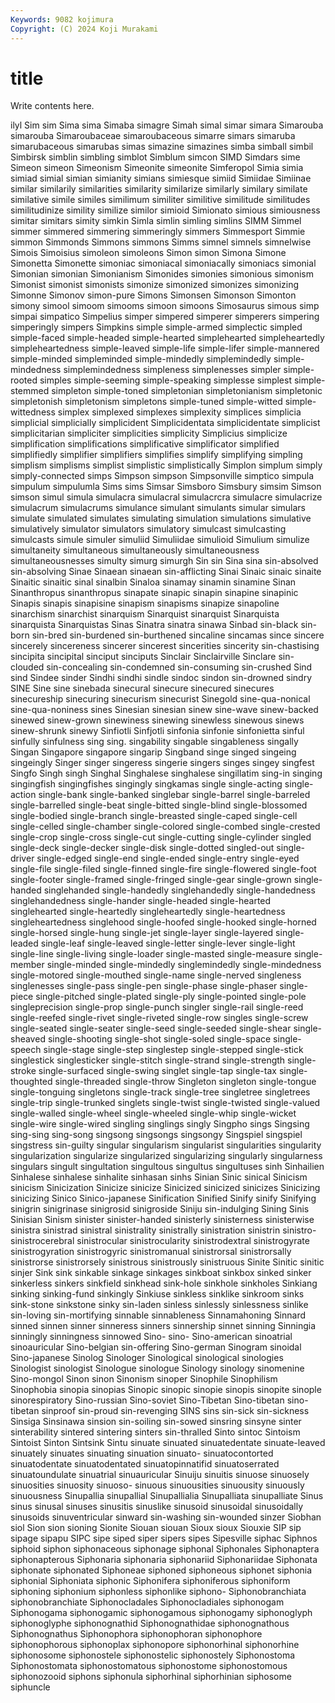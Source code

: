 ```yaml
---
Keywords: 9082 kojimura
Copyright: (C) 2024 Koji Murakami
---
```


# title

Write contents here.



ilyl Sim sim Sima sima Simaba
simagre Simah simal simar simara Simarouba simarouba Simaroubaceae simaroubaceous simarre
simars simaruba simarubaceous simarubas simas simazine simazines simba simball simbil
Simbirsk simblin simbling simblot Simblum simcon SIMD Simdars sime Simeon
simeon Simeonism Simeonite simeonite Simferopol Simia simia simiad simial simian
simianity simians simiesque simiid Simiidae Simiinae similar similarily similarities similarity
similarize similarly similary similate similative simile similes similimum similiter similitive
similitude similitudes similitudinize simility similize similor simioid Simionato simious simiousness
simitar simitars simity simkin Simla simlin simling simlins SIMM Simmel
simmer simmered simmering simmeringly simmers Simmesport Simmie simmon Simmonds Simmons
simmons Simms simnel simnels simnelwise Simois Simoisius simoleon simoleons Simon
simon Simona Simone Simonetta Simonette simoniac simoniacal simoniacally simoniacs simonial
Simonian simonian Simonianism Simonides simonies simonious simonism Simonist simonist simonists
simonize simonized simonizes simonizing Simonne Simonov simon-pure Simons Simonsen Simonson
Simonton simony simool simoom simooms simoon simoons Simosaurus simous simp
simpai simpatico Simpelius simper simpered simperer simperers simpering simperingly simpers
Simpkins simple simple-armed simplectic simpled simple-faced simple-headed simple-hearted simplehearted simpleheartedly
simpleheartedness simple-leaved simple-life simple-lifer simple-mannered simple-minded simpleminded simple-mindedly simplemindedly simple-mindedness
simplemindedness simpleness simplenesses simpler simple-rooted simples simple-seeming simple-speaking simplesse simplest
simple-stemmed simpleton simple-toned simpletonian simpletonianism simpletonic simpletonish simpletonism simpletons simple-tuned
simple-witted simple-wittedness simplex simplexed simplexes simplexity simplices simplicia simplicial simplicially
simplicident Simplicidentata simplicidentate simplicist simplicitarian simpliciter simplicities simplicity Simplicius simplicize
simplification simplifications simplificative simplificator simplified simplifiedly simplifier simplifiers simplifies simplify
simplifying simpling simplism simplisms simplist simplistic simplistically Simplon simplum simply
simply-connected simps Simpson simpson Simpsonville simptico simpula simpulum simpulumla Sims
sims Simsar Simsboro Simsbury simsim Simson simson simul simula simulacra
simulacral simulacrcra simulacre simulacrize simulacrum simulacrums simulance simulant simulants simular
simulars simulate simulated simulates simulating simulation simulations simulative simulatively simulator
simulators simulatory simulcast simulcasting simulcasts simule simuler simuliid Simuliidae simulioid
Simulium simulize simultaneity simultaneous simultaneously simultaneousness simultaneousnesses simulty simurg simurgh
Sin sin Sina sina sin-absolved sin-absolving Sinae Sinaean sinaean sin-afflicting
Sinai Sinaic sinaic sinaite Sinaitic sinaitic sinal sinalbin Sinaloa sinamay
sinamin sinamine Sinan Sinanthropus sinanthropus sinapate sinapic sinapin sinapine sinapinic
Sinapis sinapis sinapisine sinapism sinapisms sinapize sinapoline sinarchism sinarchist sinarquism
Sinarquist sinarquist Sinarquista sinarquista Sinarquistas Sinas Sinatra sinatra sinawa Sinbad
sin-black sin-born sin-bred sin-burdened sin-burthened sincaline sincamas since sincere sincerely
sincereness sincerer sincerest sincerities sincerity sin-chastising sincipita sincipital sinciput sinciputs
Sinclair Sinclairville Sinclare sin-clouded sin-concealing sin-condemned sin-consuming sin-crushed Sind sind
Sindee sinder Sindhi sindhi sindle sindoc sindon sin-drowned sindry SINE
Sine sine sinebada sinecural sinecure sinecured sinecures sinecureship sinecuring sinecurism
sinecurist Sinegold sine-qua-nonical sine-qua-noniness sines Sinesian sinesian sinew sine-wave sinew-backed
sinewed sinew-grown sinewiness sinewing sinewless sinewous sinews sinew-shrunk sinewy Sinfiotli
Sinfjotli sinfonia sinfonie sinfonietta sinful sinfully sinfulness sing sing. singability
singable singableness singally Singan Singapore singapore singarip Singband singe singed
singeing singeingly Singer singer singeress singerie singers singes singey singfest
Singfo Singh singh Singhal Singhalese singhalese singillatim sing-in singing singingfish
singingfishes singingly singkamas single single-acting single-action single-bank single-banked singlebar single-barrel
single-barreled single-barrelled single-beat single-bitted single-blind single-blossomed single-bodied single-branch single-breasted single-caped
single-cell single-celled single-chamber single-colored single-combed single-crested single-crop single-cross single-cut single-cutting
single-cylinder singled single-deck single-decker single-disk single-dotted singled-out single-driver single-edged single-end
single-ended single-entry single-eyed single-file single-filed single-finned single-fire single-flowered single-foot single-footer
single-framed single-fringed single-gear single-grown single-handed singlehanded single-handedly singlehandedly single-handedness singlehandedness
single-hander single-headed single-hearted singlehearted single-heartedly singleheartedly single-heartedness singleheartedness singlehood single-hoofed
single-hooked single-horned single-horsed single-hung single-jet single-layer single-layered single-leaded single-leaf single-leaved
single-letter single-lever single-light single-line single-living single-loader single-masted single-measure single-member single-minded
single-mindedly singlemindedly single-mindedness single-motored single-mouthed single-name single-nerved singleness singlenesses single-pass
single-pen single-phase single-phaser single-piece single-pitched single-plated single-ply single-pointed single-pole singleprecision
single-prop single-punch singler single-rail single-reed single-reefed single-rivet single-riveted single-row singles
single-screw single-seated single-seater single-seed single-seeded single-shear single-sheaved single-shooting single-shot single-soled
single-space single-speech single-stage single-step singlestep single-stepped single-stick singlestick singlesticker single-stitch
single-strand single-strength single-stroke single-surfaced single-swing singlet single-tap single-tax single-thoughted single-threaded
single-throw Singleton singleton single-tongue single-tonguing singletons single-track single-tree singletree singletrees
single-trip single-trunked singlets single-twist single-twisted single-valued single-walled single-wheel single-wheeled single-whip
single-wicket single-wire single-wired singling singlings singly Singpho sings Singsing sing-sing
sing-song singsong singsongs singsongy Singspiel singspiel singstress sin-guilty singular singularism
singularist singularities singularity singularization singularize singularized singularizing singularly singularness singulars
singult singultation singultous singultus singultuses sinh Sinhailien Sinhalese sinhalese sinhalite
sinhasan sinhs Sinian Sinic sinical Sinicism sinicism Sinicization Sinicize sinicize
Sinicized sinicized sinicizes Sinicizing sinicizing Sinico Sinico-japanese Sinification Sinified Sinify
sinify Sinifying sinigrin sinigrinase sinigrosid sinigroside Siniju sin-indulging Sining Sinis
Sinisian Sinism sinister sinister-handed sinisterly sinisterness sinisterwise sinistra sinistrad sinistral
sinistrality sinistrally sinistration sinistrin sinistro- sinistrocerebral sinistrocular sinistrocularity sinistrodextral sinistrogyrate
sinistrogyration sinistrogyric sinistromanual sinistrorsal sinistrorsally sinistrorse sinistrorsely sinistrous sinistrously sinistruous
Sinite Sinitic sinitic sinjer Sink sink sinkable sinkage sinkages sinkboat
sinkbox sinked sinker sinkerless sinkers sinkfield sinkhead sink-hole sinkhole sinkholes
Sinkiang sinking sinking-fund sinkingly Sinkiuse sinkless sinklike sinkroom sinks sink-stone
sinkstone sinky sin-laden sinless sinlessly sinlessness sinlike sin-loving sin-mortifying sinnable
sinnableness Sinnamahoning Sinnard sinned sinnen sinner sinneress sinners sinnership sinnet
sinning Sinningia sinningly sinningness sinnowed Sino- sino- Sino-american sinoatrial sinoauricular
Sino-belgian sin-offering Sino-german Sinogram sinoidal Sino-japanese Sinolog Sinologer Sinological sinological
sinologies Sinologist sinologist Sinologue sinologue Sinology sinology sinomenine Sino-mongol Sinon
sinon Sinonism sinoper Sinophile Sinophilism Sinophobia sinopia sinopias Sinopic sinopic
sinopie sinopis sinopite sinople sinorespiratory Sino-russian Sino-soviet Sino-Tibetan Sino-tibetan sino-tibetan
sinproof sin-proud sin-revenging SINS sins sin-sick sin-sickness Sinsiga Sinsinawa sinsion
sin-soiling sin-sowed sinsring sinsyne sinter sinterability sintered sintering sinters sin-thralled
Sinto sintoc Sintoism Sintoist Sinton Sintsink Sintu sinuate sinuated sinuatedentate
sinuate-leaved sinuately sinuates sinuating sinuation sinuato- sinuatocontorted sinuatodentate sinuatodentated sinuatopinnatifid
sinuatoserrated sinuatoundulate sinuatrial sinuauricular Sinuiju sinuitis sinuose sinuosely sinuosities sinuosity
sinuoso- sinuous sinuousities sinuousity sinuously sinuousness Sinupallia sinupallial Sinupallialia Sinupalliata
sinupalliate Sinus sinus sinusal sinuses sinusitis sinuslike sinusoid sinusoidal sinusoidally
sinusoids sinuventricular sinward sin-washing sin-wounded sinzer Siobhan siol Sion sion
sioning Sionite Siouan siouan Sioux sioux Siouxie SIP sip sipage
sipapu SIPC sipe siped siper sipers sipes Sipesville siphac Siphnos
siphoid siphon siphonaceous siphonage siphonal Siphonales Siphonaptera siphonapterous Siphonaria siphonaria
siphonariid Siphonariidae Siphonata siphonate siphonated Siphoneae siphoned siphoneous siphonet siphonia
siphonial Siphoniata siphonic Siphonifera siphoniferous siphoniform siphoning siphonium siphonless siphonlike
siphono- Siphonobranchiata siphonobranchiate Siphonocladales Siphonocladiales siphonogam Siphonogama siphonogamic siphonogamous siphonogamy
siphonoglyph siphonoglyphe siphonognathid Siphonognathidae siphonognathous Siphonognathus Siphonophora siphonophoran siphonophore siphonophorous
siphonoplax siphonopore siphonorhinal siphonorhine siphonosome siphonostele siphonostelic siphonostely Siphonostoma Siphonostomata
siphonostomatous siphonostome siphonostomous siphonozooid siphons siphonula siphorhinal siphorhinian siphosome siphuncle
